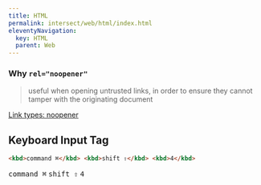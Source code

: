 ```yaml
---
title: HTML
permalink: intersect/web/html/index.html
eleventyNavigation:
  key: HTML
  parent: Web
---
```


### Why `rel="noopener"`

> useful when opening untrusted links, in order to ensure they cannot tamper with the originating document

[Link types: noopener](https://developer.mozilla.org/en-US/docs/Web/HTML/Link_types/noopener?q=noopen)

## Keyboard Input Tag

```html
<kbd>command ⌘</kbd> <kbd>shift ⇧</kbd> <kbd>4</kbd>
```

<kbd>command ⌘</kbd> <kbd>shift ⇧</kbd> <kbd>4</kbd>